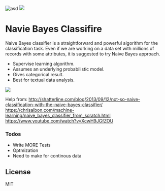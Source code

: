 ![asd](	https://img.shields.io/packagist/l/doctrine/orm.svg)   ![](https://img.shields.io/pypi/pyversions/Django.svg)

# Navie Bayes Classifire
Naive Bayes classifier is a straightforward and powerful algorithm for the classification task. Even if we are working on a data set with millions of records with some attributes, it is suggested to try Naive Bayes approach.

- Supervise learning algorithm.
- Assumes an underlying probabilistic model.
- Gives categorical result.
- Best for textual data analysis.


![](http://mines.humanoriented.com/classes/2010/fall/csci568/portfolio_exports/lguo/image/bayesian/bayestheorem.jpg)




Help from:
http://shatterline.com/blog/2013/09/12/not-so-naive-classification-with-the-naive-bayes-classifier/
https://chrisalbon.com/machine-learning/naive_bayes_classifier_from_scratch.html
https://www.youtube.com/watch?v=XcwH9JGfZOU

### Todos

 - Write MORE Tests
 - Optmization
 - Need to make for continous data

License
----

MIT


